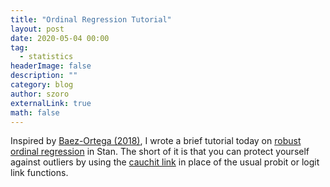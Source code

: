 ```yaml
---
title: "Ordinal Regression Tutorial"
layout: post
date: 2020-05-04 00:00
tag:
  - statistics
headerImage: false
description: ""
category: blog
author: szoro
externalLink: true
math: false
---
```


Inspired by [Baez-Ortega (2018)](https://baezortega.github.io/2018/05/28/robust-correlation/), I wrote a brief tutorial today on [robust ordinal regression](https://github.com/nivlab/stan-examples/blob/master/Ordinal/tutorial.ipynb) in Stan. The short of it is that you can protect yourself against outliers by using the [cauchit link](https://digitalcommons.wayne.edu/jmasm/vol18/iss1/20/) in place of the usual probit or logit link functions. 
